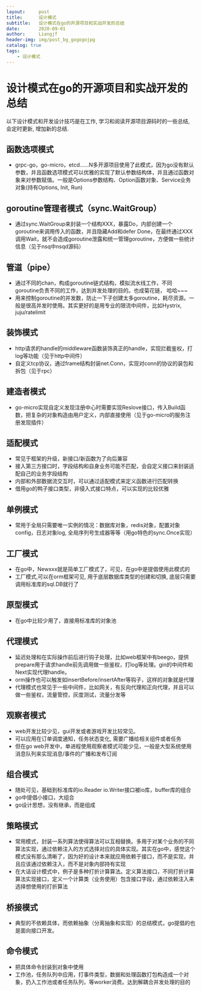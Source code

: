 ```yaml
---
layout:     post                  
title:      设计模式
subtitle:   设计模式在go的开源项目和实战开发的总结
date:       2020-09-01
author:     Liangjf
header-img: img/post_bg_gogogojpg
catalog: true                      
tags:                       
    - 设计模式
---
```



#  设计模式在go的开源项目和实战开发的总结
以下设计模式和开发设计技巧是在工作, 学习和阅读开源项目源码时的一些总结, 会定时更新, 增加新的总结.

## 函数选项模式
- grpc-go，go-micro，etcd......N多开源项目使用了此模式，因为go没有默认参数，并且函数选项模式可以优雅的实现了默认参数结构体，并且通过函数对象来对参数赋值。一般是Options参数结构、Option函数对象、Service业务对象(持有Options, Init, Run)

## goroutine管理者模式（sync.WaitGroup）
- 通过sync.WaitGroup来封装一个结构XXX，暴露Do，内部创建一个goroutine来调用传入的函数，并且隐藏Add和defer Done，在最终通过XXX调用Wait，就不会造成goroutine泄露和统一管理goroutine，方便做一些统计信息（见于nsq中nsqd源码）

## 管道（pipe）
- 通过不同的chan，构成goroutine链式结构，模拟流水线工作，不同goroutine负责不同的工作，达到并发处理的目的。也成菊花链， 哈哈~~~
- 用来控制goroutine的并发数，防止一下子创建太多goroutine，耗尽资源。一般是很高并发时使用。其实更好的是用专业的限流中间件，比如Hystrix, juju/ratelimit

## 装饰模式
- http请求的handle的middleware函数装饰真正的handle，实现拦截鉴权，打log等功能（见于http中间件）
- 自定义tcp协议，通过frame结构封装net.Conn，实现对conn的协议的装包和拆包（见于rpc）

## 建造者模式
- go-micro实现自定义发现注册中心时需要实现Reslove接口，传入Build函数，把复杂的对象构造由用户定义，内部直接使用（见于go-micro的服务注册发现插件）

## 适配模式
- 常见于框架的升级，新接口/新函数为了向后兼容
- 接入第三方接口时，字段结构和自身业务可能不匹配，会自定义接口来封装适配自己的业务字段结构
- 内部和外部数据流交互时，可以通过适配模式来定义函数进行匹配转换
- 借用go的鸭子接口类型，非侵入式接口特点，可以实现的比较优雅

## 单例模式
- 常用于全局只需要唯一实例的情况：数据库对象，redis对象，配置对象config，日志对象log, 全局序列号生成器等等（用go特色的sync.Once实现）

## 工厂模式
- 在go中，Newxxx就是简单工厂模式了，可见，在go中是提倡使用此模式的
- 工厂模式,可以在orm框架可见, 用于底层数据库类型的创建和切换, 底层只需要调用标准库的sql.DB就行了

## 原型模式
- 在go中比较少用了，直接用标准库的对象池

## 代理模式
- 延迟处理和在实际操作前后进行钩子处理，比如web框架中有beego，提供prepare用于请求handle前先调用做一些鉴权，打log等处理。gin的中间件和Next实现代理handle。
- orm操作也可以触发如insertBefore/insertAfter等钩子，这样的对象就是代理
- 代理模式也常见于一些中间件，比如网关，有反向代理和正向代理，并且可以做一些鉴权，流量管控，灰度测试，流量分发等

## 观察者模式
- web开发比较少见，gui开发或者游戏开发比较常见。
- 可以应用在订单调度通知，任务状态变化, 需要广播给相关组件或者任务
- 但在go web开发中，单进程使用观察者模式可能少见，一般是大型系统使用消息队列来实现消息/事件的广播和发布订阅

## 组合模式
- 随处可见，基础到标准库的io.Reader io.Writer接口被io库，buffer库的组合
- go中提倡小接口，大组合
- go设计思想，没有继承，而是组成

## 策略模式
- 常用模式，封装一系列算法使得算法可以互相替换。多用于对某个业务的不同算法实现，通过依赖注入的方式选择对应的具体实现。其实在go中，感觉这个模式没有那么清晰了，因为好的设计本来就应用依赖于接口，而不是实现，并且应该通过依赖注入，而不是对象内部持有实现
- 在大话设计模式中，例子是多种打折计算算法。定义算法接口，不同打折计算算法实现接口，定义一个计算类（业务使用）包含接口字段，通过依赖注入来选择想使用的打折算法

## 桥接模式
- 典型的不依赖具体，而依赖抽象（分离抽象和实现）的总结模式，go提倡的也是面向接口开发。

## 命令模式
- 把具体命令封装到对象中使用
- 工作池，任务队列中应用，打事件类型，数据和处理函数打包构造成一个对象，扔入工作池或者任务队列，等worker消费。达到解耦合并发处理的目的












